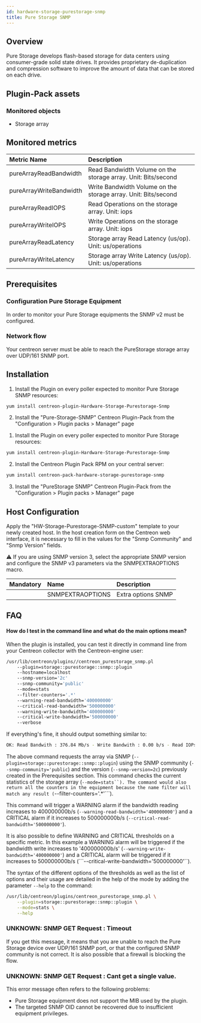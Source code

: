 ```yaml
---
id: hardware-storage-purestorage-snmp
title: Pure Storage SNMP
---
```


## Overview

Pure Storage develops flash-based storage for data centers using consumer-grade solid state drives. It provides 
proprietary de-duplication and compression software to improve the amount of data that can be stored on each drive.
	
## Plugin-Pack assets

### Monitored objects

* Storage array

## Monitored metrics 

<!--DOCUSAURUS_CODE_TABS-->
<!--Stats-->

| Metric Name              | Description                                                     |
| :----------------------- | :-------------------------------------------------------------- |
| pureArrayReadBandwidth   | Read Bandwidth Volume on the storage array. Unit: Bits/second   |
| pureArrayWriteBandwidth  | Write Bandwidth Volume on the storage array. Unit: Bits/second  |
| pureArrayReadIOPS        | Read Operations on the storage array. Unit: iops                |
| pureArrayWriteIOPS       | Write Operations on the storage array. Unit: iops               |
| pureArrayReadLatency     | Storage array Read Latency (us/op). Unit: us/operations         |
| pureArrayWriteLatency    | Storage array Write Latency (us/op). Unit: us/operations        |

<!--END_DOCUSAURUS_CODE_TABS-->

## Prerequisites

### Configuration Pure Storage Equipment  

In order to monitor your Pure Storage equipments the SNMP v2 must be configured.

### Network flow

Your centreon server must be able to reach the PureStorage storage array over UDP/161 SNMP port.

## Installation

<!--DOCUSAURUS_CODE_TABS-->

<!--Online IMP Licence & IT-100 Editions-->

1. Install the Plugin on every poller expected to monitor Pure Storage SNMP resources:

```bash
yum install centreon-plugin-Hardware-Storage-Purestorage-Snmp
```

2. Install the "Pure-Storage-SNMP" Centreon Plugin-Pack from the "Configuration > Plugin packs > Manager" page


<!--Offline IMP License-->

1. Install the Plugin on every poller expected to monitor Pure Storage resources:

```bash
yum install centreon-plugin-Hardware-Storage-Purestorage-Snmp
```

2. Install the Centreon Plugin Pack RPM on your central server:

```bash
yum install centreon-pack-hardware-storage-purestorage-snmp
```

3. Install the "PureStorage SNMP" Centreon Plugin-Pack from the "Configuration > Plugin packs > Manager" page

<!--END_DOCUSAURUS_CODE_TABS-->

## Host Configuration

Apply the "HW-Storage-Purestorage-SNMP-custom" template to your newly created host.
In the host creation form on the Centreon web interface, it is necessary to fill in the values for the "Snmp Community" and "Snmp Version" fields.

:warning: If you are using SNMP version 3, select the appropriate SNMP version and configure the SNMP v3 parameters via the SNMPEXTRAOPTIONS macro.

| Mandatory | Name             | Description                        |
| :-------- | :--------------- | :--------------------------------- |
|           | SNMPEXTRAOPTIONS | Extra options SNMP                 |

## FAQ

#### How do I test in the command line and what do the main options mean?

When the plugin is installed, you can test it directly in command line from your Centreon collector with the Centreon-engine user:

```bash
/usr/lib/centreon/plugins//centreon_purestorage_snmp.pl
	--plugin=storage::purestorage::snmp::plugin
	--hostname=localhost
	--snmp-version='2c'
	--snmp-community='public' 
	--mode=stats
	--filter-counters='.*'
	--warning-read-bandwidth='400000000'
	--critical-read-bandwidth='500000000'
	--warning-write-bandwidth='400000000'
	--critical-write-bandwidth='500000000'
	--verbose
```

If everything's fine, it should output something similar to:

```bash
OK: Read Bandwith : 376.84 Mb/s - Write Bandwith : 0.00 b/s - Read IOPs : 3871 - Write IOPs : 0 - Read Latency : 197 us/op - Write Latency : 0 us/op | 'read_bandwidth'=376843408.00b/s;;;0; 'write_bandwidth'=0.00b/s;;;0; 'read_iops'=3871iops;;;0; 'write_iops'=0iops;;;0; 'read_latency'=197us/op;;;0; 'write_latency'=0us/op;;;0;
```

The above command requests the array via SNMP (```--plugin=storage::purestorage::snmp::plugin```) using the SNMP community (```--snmp-community='public```) and the version (```--snmp-version=2c```) previously created in the Prerequisites section.
This command checks the current statistics of the storage array (```--mode=stats``).
The command would also return all the counters in the equipment because the name filter will match any result (```--filter-counters='.*'```).

This command will trigger a WARNING alarm if the bandwidth reading increases to 400000000b/s (```--warning-read-bandwidth='400000000'```) and a CRITICAL alarm if it increases to 500000000b/s (```--critical-read-bandwidth='500000000'```). 

It is also possible to define WARNING and CRITICAL thresholds on a specific metric. In this example a WARNING alarm will be triggered if the bandwidth write increases to '400000000b/s' (```--warning-write-bandwidth='400000000'```) and a CRITICAL alarm will be triggered if it increases to 500000000b/s (```--critical-write-bandwidth='500000000'``).

The syntax of the different options of the thresholds as well as the list of options and their usage are detailed in the help of the mode by adding the parameter ```--help``` to the command:

```bash
/usr/lib/centreon/plugins/centreon_purestorage_snmp.pl \
	--plugin=storage::purestorage::snmp::plugin \
	--mode=stats \
	--help
```

### UNKNOWN: SNMP GET Request : Timeout

If you get this message, it means that you are unable to reach the Pure Storage device over UDP/161 SNMP port, or that the configured SNMP community is not correct. It is also possible that a firewall is blocking the flow.

### UNKNOWN: SNMP GET Request : Cant get a single value.

This error message often refers to the following problems: 
* Pure Storage equipment does not support the MIB used by the plugin.
* The targeted SNMP OID cannot be recovered due to insufficient equipment privileges.
